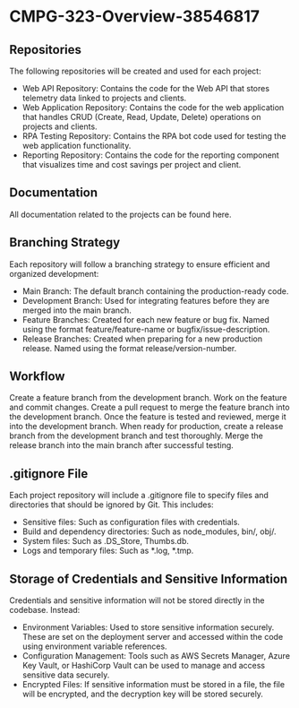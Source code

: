# CMPG-323-Overview-38546817

## Repositories
The following repositories will be created and used for each project:

- Web API Repository: Contains the code for the Web API that stores telemetry data linked to projects and clients.
- Web Application Repository: Contains the code for the web application that handles CRUD (Create, Read, Update, Delete) operations on projects and clients.
- RPA Testing Repository: Contains the RPA bot code used for testing the web application functionality.
- Reporting Repository: Contains the code for the reporting component that visualizes time and cost savings per project and client.
  
## Documentation
All documentation related to the projects can be found here.

## Branching Strategy
Each repository will follow a branching strategy to ensure efficient and organized development:

- Main Branch: The default branch containing the production-ready code.
- Development Branch: Used for integrating features before they are merged into the main branch.
- Feature Branches: Created for each new feature or bug fix. Named using the format feature/feature-name or bugfix/issue-description.
- Release Branches: Created when preparing for a new production release. Named using the format release/version-number.
  
## Workflow
Create a feature branch from the development branch.
Work on the feature and commit changes.
Create a pull request to merge the feature branch into the development branch.
Once the feature is tested and reviewed, merge it into the development branch.
When ready for production, create a release branch from the development branch and test thoroughly.
Merge the release branch into the main branch after successful testing.

## .gitignore File
Each project repository will include a .gitignore file to specify files and directories that should be ignored by Git. This includes:

- Sensitive files: Such as configuration files with credentials.
- Build and dependency directories: Such as node_modules, bin/, obj/.
- System files: Such as .DS_Store, Thumbs.db.
- Logs and temporary files: Such as *.log, *.tmp.

## Storage of Credentials and Sensitive Information
Credentials and sensitive information will not be stored directly in the codebase. Instead:

- Environment Variables: Used to store sensitive information securely. These are set on the deployment server and accessed within the code using environment variable references.
- Configuration Management: Tools such as AWS Secrets Manager, Azure Key Vault, or HashiCorp Vault can be used to manage and access sensitive data securely.
- Encrypted Files: If sensitive information must be stored in a file, the file will be encrypted, and the decryption key will be stored securely.


